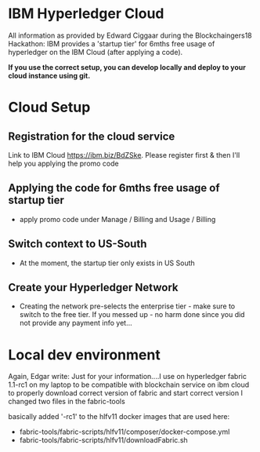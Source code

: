 # IBM Hyperledger Cloud 

All information as provided by Edward Ciggaar during the Blockchaingers18 Hackathon:
IBM provides a 'startup tier' for 6mths free usage of hyperledger on the IBM Cloud (after applying a code). 

**If you use the correct setup, you can develop locally and deploy to your cloud instance using git.**

# Cloud Setup

## Registration for the cloud service

Link to IBM Cloud https://ibm.biz/BdZSke. Please register first & then I'll help you applying the promo code

## Applying the code for 6mths free usage of startup tier

* apply promo code under Manage / Billing and Usage / Billing

## Switch context to US-South

* At the moment, the startup tier only exists in US South 

## Create your Hyperledger Network

* Creating the network pre-selects the enterprise tier - make sure to switch to the free tier. If you messed up - no harm done since you did not provide any payment info yet...

# Local dev environment

Again, Edgar write: Just for your information....I use on hyperledger fabric 1.1-rc1 on my laptop to be compatible with blockchain service on ibm cloud 
to properly download correct version of fabric and start correct version I changed two files in the fabric-tools

basically added '-rc1' to the hlfv11 docker images that are used here:
* fabric-tools/fabric-scripts/hlfv11/composer/docker-compose.yml
* fabric-tools/fabric-scripts/hlfv11/downloadFabric.sh


